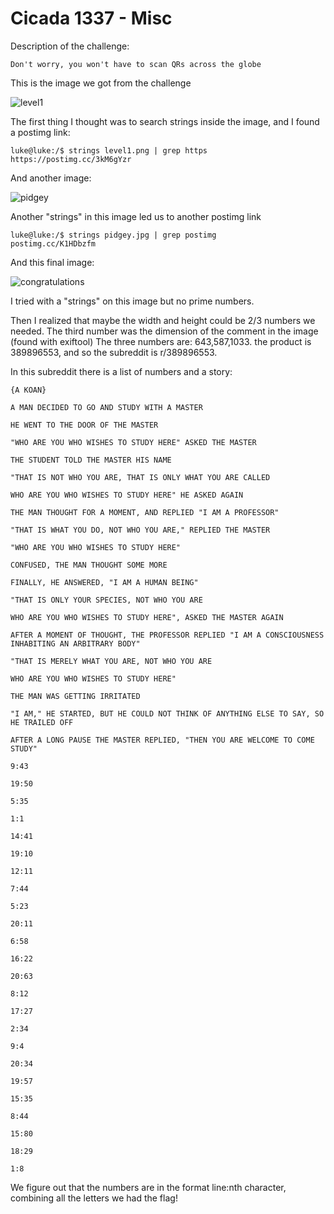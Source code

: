 # Cicada 1337 - Misc




Description of the challenge:
```
Don't worry, you won't have to scan QRs across the globe
```
This is the image we got from the challenge

![level1](https://user-images.githubusercontent.com/80392368/144709045-50bc5937-3ff0-461b-b7b6-eed8c6c355b1.png)

The first thing I thought was to search strings inside the image, and I found a postimg link:
```
luke@luke:/$ strings level1.png | grep https
https://postimg.cc/3kM6gYzr
```

And another image:

![pidgey](https://user-images.githubusercontent.com/80392368/144709122-e5e5c38a-75c0-4282-92b9-df8eeee80f9c.jpg)

Another "strings" in this image led us to another postimg link

```
luke@luke:/$ strings pidgey.jpg | grep postimg
postimg.cc/K1HDbzfm
```

And this final image:


![congratulations](https://user-images.githubusercontent.com/80392368/144709206-3c7b39d2-8dd0-4cd5-bf6a-55fa6d694e2b.png)

I tried with a "strings" on this image but no prime numbers.

Then I realized that maybe the width and height could be 2/3 numbers we needed. The third number was the dimension of the comment in the image (found with exiftool)
The three numbers are: 643,587,1033. the product is 389896553, and so the subreddit is r/389896553.

In this subreddit there is a list of numbers and a story:

```
{A KOAN}

A MAN DECIDED TO GO AND STUDY WITH A MASTER

HE WENT TO THE DOOR OF THE MASTER

"WHO ARE YOU WHO WISHES TO STUDY HERE" ASKED THE MASTER

THE STUDENT TOLD THE MASTER HIS NAME

"THAT IS NOT WHO YOU ARE, THAT IS ONLY WHAT YOU ARE CALLED

WHO ARE YOU WHO WISHES TO STUDY HERE" HE ASKED AGAIN

THE MAN THOUGHT FOR A MOMENT, AND REPLIED "I AM A PROFESSOR"

"THAT IS WHAT YOU DO, NOT WHO YOU ARE," REPLIED THE MASTER

"WHO ARE YOU WHO WISHES TO STUDY HERE"

CONFUSED, THE MAN THOUGHT SOME MORE

FINALLY, HE ANSWERED, "I AM A HUMAN BEING"

"THAT IS ONLY YOUR SPECIES, NOT WHO YOU ARE

WHO ARE YOU WHO WISHES TO STUDY HERE", ASKED THE MASTER AGAIN

AFTER A MOMENT OF THOUGHT, THE PROFESSOR REPLIED "I AM A CONSCIOUSNESS INHABITING AN ARBITRARY BODY"

"THAT IS MERELY WHAT YOU ARE, NOT WHO YOU ARE

WHO ARE YOU WHO WISHES TO STUDY HERE"

THE MAN WAS GETTING IRRITATED

"I AM," HE STARTED, BUT HE COULD NOT THINK OF ANYTHING ELSE TO SAY, SO HE TRAILED OFF

AFTER A LONG PAUSE THE MASTER REPLIED, "THEN YOU ARE WELCOME TO COME STUDY"

```


```
9:43

19:50

5:35

1:1

14:41

19:10

12:11

7:44

5:23

20:11

6:58

16:22

20:63

8:12

17:27

2:34

9:4

20:34

19:57

15:35

8:44

15:80

18:29

1:8
```


We figure out that the numbers are in the format line:nth character, combining all the letters we had the flag!
